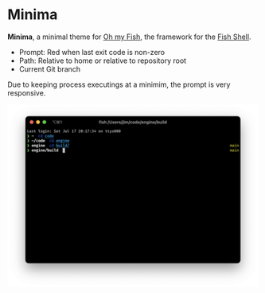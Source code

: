 # Minima

**Minima**, a minimal theme for [Oh my Fish](https://github.com/oh-my-fish/oh-my-fish), the framework for the [Fish Shell](https://fishshell.com).

- Prompt: Red when last exit code is non-zero
- Path: Relative to home or relative to repository root
- Current Git branch

Due to keeping process executings at a minimim, the prompt is very responsive.

![](figure00.png)
